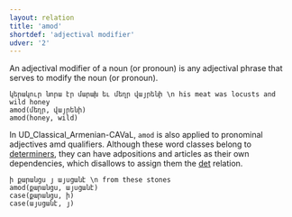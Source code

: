 ```yaml
---
layout: relation
title: 'amod'
shortdef: 'adjectival modifier'
udver: '2'
---
```


An adjectival modifier of a noun (or pronoun) is any adjectival phrase that serves to modify the noun (or pronoun).

~~~ sdparse
կերակուր նորա էր մարախ եւ մեղր վայրենի \n his meat was locusts and wild honey
amod(մեղր, վայրենի)
amod(honey, wild)
~~~

In UD_Classical_Armenian-CAVaL, `amod` is also applied to pronominal adjectives amd qualifiers. Although these word classes belong to [determiners](xcl-pos/DET), they can have adpositions and articles as their own dependencies, which disallows to assign them the [det]() relation.

~~~ sdparse
ի քարանցս յ այսցանէ \n from these stones
amod(քարանցս, այսցանէ)
case(քարանցս, ի)
case(այսցանէ, յ)
~~~